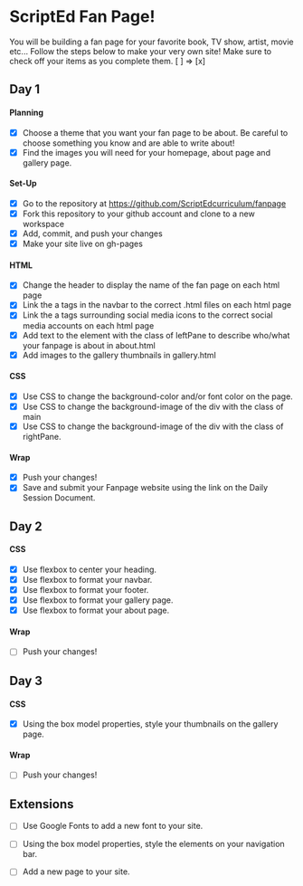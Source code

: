 # ScriptEd Fan Page!
You will be building a fan page for your favorite book, TV show, artist, movie etc... Follow the steps below to make your very own site! 
Make sure to check off your items as you complete them. [ ] => [x]


## Day 1
#### Planning
- [X] Choose a theme that you want your fan page to be about. Be careful to choose something you know and are able to write about!
- [X] Find the images you will need for your homepage, about page and gallery page.
#### Set-Up
- [X] Go to the repository at https://github.com/ScriptEdcurriculum/fanpage
- [X] Fork this repository to your github account and clone to a new workspace
- [X] Add, commit, and push your changes
- [X] Make your site live on gh-pages
#### HTML
- [X] Change the header to display the name of the fan page on each html page
- [X] Link the a tags in the navbar to the correct .html files on each html page
- [X] Link the a tags surrounding social media icons to the correct social media accounts on each html page
- [X] Add text to the element with the class of leftPane to describe who/what your fanpage is about in about.html
- [X] Add images to the gallery thumbnails in gallery.html
#### CSS
- [X] Use CSS to change the background-color and/or font color on the page.
- [X] Use CSS to change the background-image of the div with the class of main
- [X] Use CSS to change the background-image of the div with the class of rightPane.

#### Wrap
- [X] Push your changes!
- [X] Save and submit your Fanpage website using the link on the Daily Session Document.

## Day 2
#### CSS
- [X] Use flexbox to center your heading. 
- [X] Use flexbox to format your navbar.
- [X] Use flexbox to format your footer.
- [X] Use flexbox to format your gallery page. 
- [X] Use flexbox to format your about page. 

#### Wrap
- [ ] Push your changes!

## Day 3
#### CSS
- [X] Using the box model properties, style your thumbnails on the gallery page. 

#### Wrap
- [ ] Push your changes!

## Extensions
- [ ] Use Google Fonts to add a new font to your site.
- [ ] Using the box model properties, style the elements on your navigation bar.
- [ ] Add a new page to your site.

